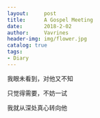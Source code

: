 ```yaml
---
layout:     post
title:      A Gospel Meeting
date:       2018-2-02
author:     Vavrines
header-img: img/flower.jpg
catalog: true
tags:
- Diary
---
```


我眼未看到，对他又不知

只觉得需要，不妨一试

我就从深处真心转向他

